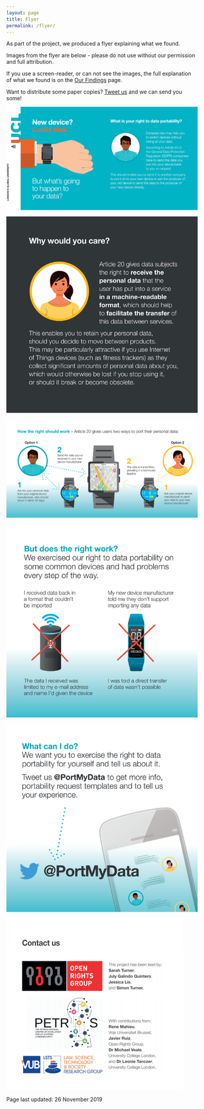 ```yaml
---
layout: page
title: Flyer
permalink: /flyer/
---
```


As part of the project, we produced a flyer explaining what we found.

Images from the flyer are below - please do not use without our permission and full attribution.  

If you use a screen-reader, or can not see the images, the full explanation of what we found is on the [Our Findings](/findings) page.

Want to distribute some paper copies? [Tweet us](https://www.twitter.com/portmydata) and we can send you some!

![New Device? Looks Nice!](/images/portability_1.png "New Device? Looks Nice!")

![Why would you care?](/images/portability_2.png "Why would you care?")

![How Article 20 should work](/images/portability_3.png "How Article 20 should work")

![But does the right work?](/images/portability_4.png "But does the right work?")

![What can I do?](/images/portability_5.png "What can I do?")

![Contact details](/images/portability_6.png "Who is behind the flyer?")

Page last updated: 26 November 2019
